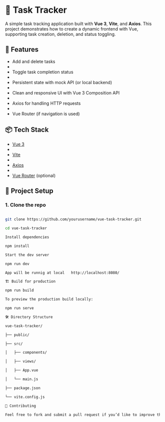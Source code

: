 # 📝 Task Tracker

A simple task tracking application built with **Vue 3**, **Vite**, and **Axios**. This project demonstrates how to create a dynamic frontend with Vue, supporting task creation, deletion, and status toggling.

## 🚀 Features

- Add and delete tasks
- 
- Toggle task completion status
- 
- Persistent state with mock API (or local backend)
- 
- Clean and responsive UI with Vue 3 Composition API
- 
- Axios for handling HTTP requests
- 
- Vue Router (if navigation is used)

## 📦 Tech Stack

- [Vue 3](https://vuejs.org/)
- 
- [Vite](https://vitejs.dev/)
- 
- [Axios](https://axios-http.com/)
- 
- [Vue Router](https://router.vuejs.org/) (optional)

## 📁 Project Setup

### 1. Clone the repo

```bash

git clone https://github.com/yourusername/vue-task-tracker.git

cd vue-task-tracker

Install dependencies

npm install

Start the dev server

npm run dev

App will be runnig at local   http://localhost:8080/

🏗️ Build for production

npm run build

To preview the production build locally:

npm run serve

🛠 Directory Structure

vue-task-tracker/

├── public/

├── src/

│   ├── components/

│   ├── views/

│   ├── App.vue

│   └── main.js

├── package.json

└── vite.config.js

🤝 Contributing

Feel free to fork and submit a pull request if you’d like to improve the app or add new features!




